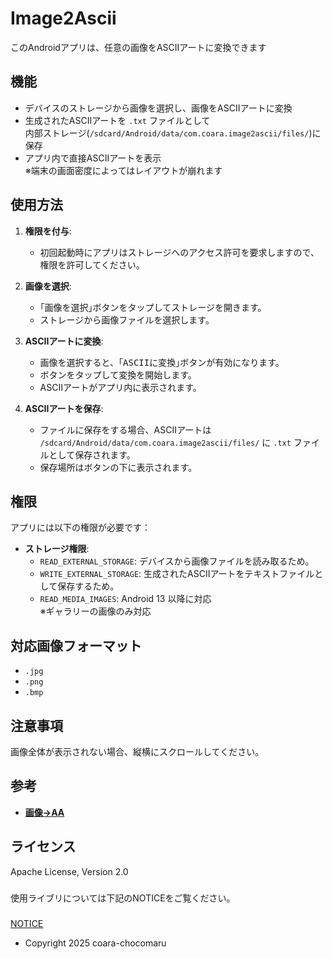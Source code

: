 # Image2Ascii

このAndroidアプリは、任意の画像をASCIIアートに変換できます

## 機能

- デバイスのストレージから画像を選択し、画像をASCIIアートに変換
- 生成されたASCIIアートを `.txt` ファイルとして  
  内部ストレージ(`/sdcard/Android/data/com.coara.image2ascii/files/`)に保存
- アプリ内で直接ASCIIアートを表示  
  ※端末の画面密度によってはレイアウトが崩れます

## 使用方法

1. **権限を付与**:
    - 初回起動時にアプリはストレージへのアクセス許可を要求しますので、権限を許可してください。

2. **画像を選択**:
    - ｢<kbd>画像を選択</kbd>｣ボタンをタップしてストレージを開きます。
    - ストレージから画像ファイルを選択します。

3. **ASCIIアートに変換**:
    - 画像を選択すると、｢<kbd>ASCIIに変換</kbd>｣ボタンが有効になります。
    - ボタンをタップして変換を開始します。
    - ASCIIアートがアプリ内に表示されます。

4. **ASCIIアートを保存**:
    - ファイルに保存をする場合、ASCIIアートは `/sdcard/Android/data/com.coara.image2ascii/files/` に `.txt` ファイルとして保存されます。
    - 保存場所はボタンの下に表示されます。

## 権限

アプリには以下の権限が必要です：

- **ストレージ権限**:
  - `READ_EXTERNAL_STORAGE`: デバイスから画像ファイルを読み取るため。
  - `WRITE_EXTERNAL_STORAGE`: 生成されたASCIIアートをテキストファイルとして保存するため。
  - `READ_MEDIA_IMAGES`: Android 13 以降に対応  
    ※ギャラリーの画像のみ対応

## 対応画像フォーマット

- `.jpg`
- `.png`
- `.bmp`

## 注意事項
画像全体が表示されない場合、縦横にスクロールしてください。

## 参考

- [**画像→AA**](https://tool-taro.com/blog/java/230/)

## ライセンス
Apache License, Version 2.0
###
使用ライブリについては下記のNOTICEをご覧ください。
#####
[NOTICE](./NOTICE.md)
- Copyright 2025 coara-chocomaru

